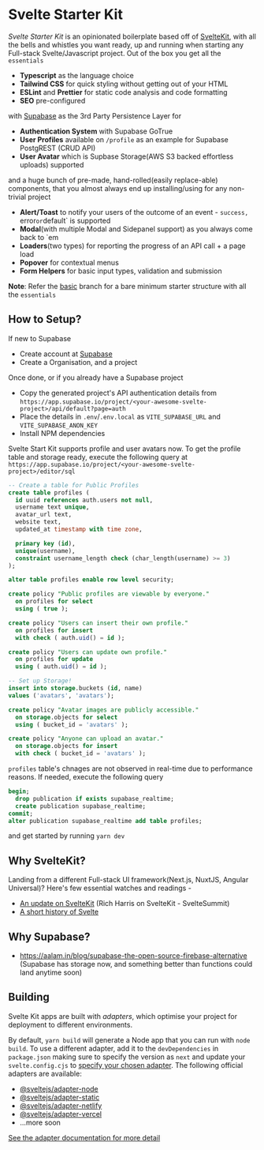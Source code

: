 # Svelte Starter Kit

_Svelte Starter Kit_ is an opinionated boilerplate based off of [SvelteKit](https://kit.svelte.dev/), with all the bells and whistles you want ready, up and running when starting any Full-stack Svelte/Javascript project. Out of the box you get all the `essentials`

- **Typescript** as the language choice
- **Tailwind CSS** for quick styling without getting out of your HTML
- **ESLint** and **Prettier** for static code analysis and code formatting
- **SEO** pre-configured

with [Supabase](https://supabase.io/) as the 3rd Party Persistence Layer for

- **Authentication System** with Supabase GoTrue
- **User Profiles** available on `/profile` as an example for Supabase PostgREST (CRUD API)
- **User Avatar** which is Supbase Storage(AWS S3 backed effortless uploads) supported

and a huge bunch of pre-made, hand-rolled(easily replace-able) components, that you almost always end up installing/using for any non-trivial project

- **Alert/Toast** to notify your users of the outcome of an event - `success, `error`or`default` is supported
- **Modal**(with multiple Modal and Sidepanel support) as you always come back to `em
- **Loaders**(two types) for reporting the progress of an API call + a page load
- **Popover** for contextual menus
- **Form Helpers** for basic input types, validation and submission

<!-- <img src="./static/svelte-starter-kit.png" title="Svelte Starter Kit" />
Boilerplate to quckly get up and running with Svelte + Supabase, with -->

**Note**: Refer the [basic](https://github.com/one-aalam/svelte-starter-kit/tree/basic) branch for a bare minimum starter structure with all the `essentials`

## How to Setup?

If new to Supabase

- Create account at [Supabase](https://app.supabase.io/)
- Create a Organisation, and a project

Once done, or if you already have a Supabase project

- Copy the generated project's API authentication details from `https://app.supabase.io/project/<your-awesome-svelte-project>/api/default?page=auth`
- Place the details in `.env`/`.env.local` as `VITE_SUPABASE_URL` and `VITE_SUPABASE_ANON_KEY`</li>
- Install NPM dependencies

Svelte Start Kit supports profile and user avatars now. To get the profile table and storage ready, execute the following query at `https://app.supabase.io/project/<your-awesome-svelte-project>/editor/sql`

```sql
-- Create a table for Public Profiles
create table profiles (
  id uuid references auth.users not null,
  username text unique,
  avatar_url text,
  website text,
  updated_at timestamp with time zone,

  primary key (id),
  unique(username),
  constraint username_length check (char_length(username) >= 3)
);

alter table profiles enable row level security;

create policy "Public profiles are viewable by everyone."
  on profiles for select
  using ( true );

create policy "Users can insert their own profile."
  on profiles for insert
  with check ( auth.uid() = id );

create policy "Users can update own profile."
  on profiles for update
  using ( auth.uid() = id );

-- Set up Storage!
insert into storage.buckets (id, name)
values ('avatars', 'avatars');

create policy "Avatar images are publicly accessible."
  on storage.objects for select
  using ( bucket_id = 'avatars' );

create policy "Anyone can upload an avatar."
  on storage.objects for insert
  with check ( bucket_id = 'avatars' );
```

`profiles` table's chnages are not observed in real-time due to performance reasons. If needed, execute the following query

```sql
begin;
  drop publication if exists supabase_realtime;
  create publication supabase_realtime;
commit;
alter publication supabase_realtime add table profiles;
```

and get started by running `yarn dev`

## Why SvelteKit?

Landing from a different Full-stack UI framework(Next.js, NuxtJS, Angular Universal)? Here's few essential watches and readings -

- [An update on SvelteKit](https://www.youtube.com/watch?v=fnr9XWvjJHw&t=19101s) (Rich Harris on SvelteKit - SvelteSummit)
- [A short history of Svelte](https://dev.to/ajcwebdev/a-short-history-of-sveltekit-49lk)

## Why Supabase?

- https://aalam.in/blog/supabase-the-open-source-firebase-alternative (Supabase has storage now, and something better than functions could land anytime soon)

## Building

Svelte Kit apps are built with _adapters_, which optimise your project for deployment to different environments.

By default, `yarn build` will generate a Node app that you can run with `node build`. To use a different adapter, add it to the `devDependencies` in `package.json` making sure to specify the version as `next` and update your `svelte.config.cjs` to [specify your chosen adapter](https://kit.svelte.dev/docs#configuration-adapter). The following official adapters are available:

- [@sveltejs/adapter-node](https://github.com/sveltejs/kit/tree/master/packages/adapter-node)
- [@sveltejs/adapter-static](https://github.com/sveltejs/kit/tree/master/packages/adapter-static)
- [@sveltejs/adapter-netlify](https://github.com/sveltejs/kit/tree/master/packages/adapter-netlify)
- [@sveltejs/adapter-vercel](https://github.com/sveltejs/kit/tree/master/packages/adapter-vercel)
- ...more soon

[See the adapter documentation for more detail](https://kit.svelte.dev/docs#adapters)
